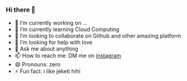 ### Hi there 👋

<!--
**asyfaolyvia/asyfaolyvia** is a ✨ _special_ ✨ repository because its `README.md` (this file) appears on your GitHub profile.

Here are some ideas to get you started:
-->

- 🔭 I’m currently working on ...
- 🌱 I’m currently learning Cloud Computing
- 👯 I’m looking to collaborate on Github and other amazing platform
- 🤔 I’m looking for help with love
- 💬 Ask me about anything
- 📫 How to reach me: DM me on [instagram](instagram.com/asyfa_d.o)
- 😄 Pronouns: zero
- ⚡ Fun fact: i like jeketi hihi

